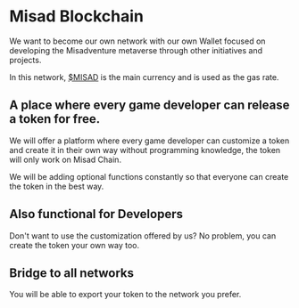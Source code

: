 # Misad Blockchain

We want to become our own network with our own Wallet focused on developing the Misadventure metaverse through other initiatives and projects.

In this network, [$MISAD](misad-blockchain.md#also-functional-for-developers) is the main currency and is used as the gas rate.

## A place where every game developer can release a token for free.

We will offer a platform where every game developer can customize a token and create it in their own way without programming knowledge, the token will only work on Misad Chain.

We will be adding optional functions constantly so that everyone can create the token in the best way.

## Also functional for Developers

Don't want to use the customization offered by us? No problem, you can create the token your own way too.

## Bridge to all networks&#x20;

You will be able to export your token to the network you prefer.

